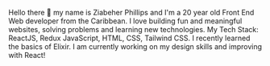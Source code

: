Hello there 👋 my name is Ziabeher Phillips and I'm a 20 year old Front End Web developer from the Caribbean.
I love building fun and meaningful websites, solving problems and learning new technologies.
My Tech Stack:
ReactJS,
Redux
JavaScript,
HTML,
CSS,
Tailwind CSS.
I recently learned the basics of Elixir.
I am currently working on my design skills and improving with React!
